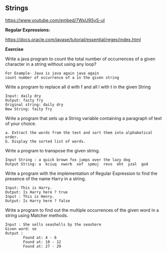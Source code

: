 ## Strings

https://www.youtube.com/embed/7WsU9SyS-uI


**Regular Expressions:**

https://docs.oracle.com/javase/tutorial/essential/regex/index.html

**Exercise**

Write a java program to count the total number of occurrences of a given character in a string without using any loop?

    For Example- Java is java again java again
    count number of occurrence of a in the given string

Write a program to replace all d with f and all l with t in the given String

    Input: daily dry
    Output: faity fry
    Original string: daily dry
    New String: faity fry

Write a program that sets up a String variable containing a paragraph of text of your choice.

    a. Extract the words from the text and sort them into alphabetical order.   
    b. Display the sorted list of words.

Write a program to transpose the given string.

    Input String : a quick brown fox jumps over the lazy dog
    Output String: a  kciuq  nworb  xof  spmuj  revo  eht  yzal  god

Write a program with the implementation of Regular Expression to find the presence of the name Harry in a string.

    Input: This is Harry.
    Output: Is Harry here ? true
    Input : This is Henry.
    Output: Is Harry here ? false

Write a program to find out the multiple occurrences of the given word in a string using Matcher methods.

    Input : She sells seashells by the seashore   
    Given word: se
    Output : 
            Found at: 4 - 6 
            Found at: 10 - 12
            Found at: 27 - 29

